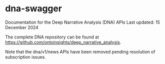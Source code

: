 # dna-swagger
Documentation for the Deep Narrative Analysis (DNA) APIs
Last updated: 15 December 2024

The complete DNA repository can be found at https://github.com/ontoinsights/deep_narrative_analysis.

Note that the dna/v1/news APIs have been removed pending resolution of subscription issues.
